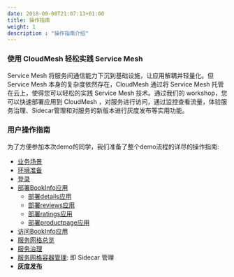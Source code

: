 ```yaml
---
date: 2018-09-08T21:07:13+01:00
title: 操作指南
weight: 1
description : "操作指南介绍"
---
```


### 使用 CloudMesh 轻松实践 Service Mesh

Service Mesh 将服务间通信能力下沉到基础设施，让应用解耦并轻量化。但 Service Mesh 本身的复杂度依然存在，CloudMesh 通过将 Service Mesh 托管在云上，使得您可以轻松的实践 Service Mesh 技术。通过我们的 workshop，您可以快速部署应用到 CloudMesh ，对服务进行访问，通过监控查看流量，体验服务治理、Sidecar管理和对服务的新版本进行灰度发布等实用功能。

### 用户操作指南

为了方便参加本次demo的同学，我们准备了整个demo流程的详尽的操作指南:

- [业务场景](story.html)
- [环境准备](env.html)
- [登录](login.html)
- [部署BookInfo应用](bookinfo.html)
  - [部署details应用](bookinfo-details.html)
  - [部署reviews应用](bookinfo-reviews.html)
  - [部署ratings应用](bookinfo-ratings.html)
  - [部署productpage应用](bookinfo-productpage.html)
- [访问BookInfo应用](access.html)
- [服务网格总览](overview.html)
- [服务治理](governance.html)
- [服务网格容器管理](sidecar.html): 即 Sidecar 管理
- [**灰度发布**](gray.html)





